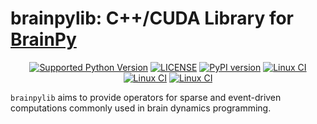 # brainpylib: C++/CUDA Library for [BrainPy](https://github.com/PKU-NIP-Lab/brainpylib)


<p align="center">
	<a href="https://pypi.org/project/brainpylib/"><img alt="Supported Python Version" src="https://img.shields.io/pypi/pyversions/brainpylib"></a>
	<a href="https://github.com/PKU-NIP-Lab/brainpylib"><img alt="LICENSE" src="https://img.shields.io/badge/License-Apache_2.0-blue.svg"></a>
  	<a href="https://badge.fury.io/py/brainpylib"><img alt="PyPI version" src="https://badge.fury.io/py/brainpylib.svg"></a>
    <a href="https://github.com/PKU-NIP-Lab/brainpylib"><img alt="Linux CI" src="https://github.com/PKU-NIP-Lab/brainpylib/actions/workflows/Linux_CI.yml/badge.svg"></a>
    <a href="https://github.com/PKU-NIP-Lab/brainpylib"><img alt="Linux CI" src="https://github.com/PKU-NIP-Lab/brainpylib/actions/workflows/Windows_CI.yml/badge.svg"></a>
    <a href="https://github.com/PKU-NIP-Lab/brainpylib"><img alt="Linux CI" src="https://github.com/PKU-NIP-Lab/brainpylib/actions/workflows/MacOS_CI.yml/badge.svg"></a>
</p>


``brainpylib`` aims to provide operators for sparse and event-driven computations commonly used in brain dynamics programming. 


